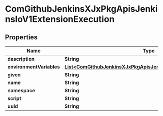 
# ComGithubJenkinsXJxPkgApisJenkinsIoV1ExtensionExecution

## Properties
Name | Type | Description | Notes
------------ | ------------- | ------------- | -------------
**description** | **String** |  |  [optional]
**environmentVariables** | [**List&lt;ComGithubJenkinsXJxPkgApisJenkinsIoV1EnvironmentVariable&gt;**](ComGithubJenkinsXJxPkgApisJenkinsIoV1EnvironmentVariable.md) |  |  [optional]
**given** | **String** |  |  [optional]
**name** | **String** |  |  [optional]
**namespace** | **String** |  |  [optional]
**script** | **String** |  |  [optional]
**uuid** | **String** |  |  [optional]



